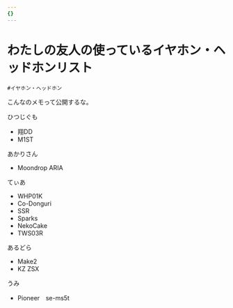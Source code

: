 ```yaml
---
{}
---
```

# わたしの友人の使っているイヤホン・ヘッドホンリスト

`#イヤホン・ヘッドホン`

こんなのメモって公開するな。

ひつじぐも

- 翔DD  
- M1ST  

あかりさん

- Moondrop ARIA

てぃあ

- WHP01K  
- Co-Donguri  
- SSR  
- Sparks  
- NekoCake  
- TWS03R  

あるどら

- Make2  
- KZ ZSX  

うみ

- Pioneer　se-ms5t
